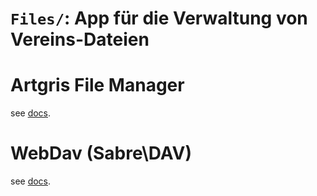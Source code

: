# `Files/`: App für die Verwaltung von Vereins-Dateien

# Artgris File Manager

see [docs](https://github.com/artgris/FileManagerBundle).

# WebDav (Sabre\\DAV)

see [docs](https://sabre.io/dav/).